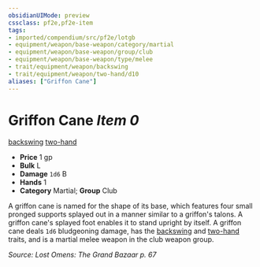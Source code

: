 ```yaml
---
obsidianUIMode: preview
cssclass: pf2e,pf2e-item
tags:
- imported/compendium/src/pf2e/lotgb
- equipment/weapon/base-weapon/category/martial
- equipment/weapon/base-weapon/group/club
- equipment/weapon/base-weapon/type/melee
- trait/equipment/weapon/backswing
- trait/equipment/weapon/two-hand/d10
aliases: ["Griffon Cane"]
---
```

# Griffon Cane *Item 0*  
[backswing](backswing.md)  [two-hand <d10>](two-hand.md)  

- **Price** 1 gp
- **Bulk** L
- **Damage** `1d6` B
- **Hands** 1
- **Category** Martial; **Group** Club 

A griffon cane is named for the shape of its base, which features four small pronged supports splayed out in a manner similar to a griffon's talons. A griffon cane's splayed foot enables it to stand upright by itself. A griffon cane deals `1d6` bludgeoning damage, has the [backswing](backswing.md) and [two-hand <d10>](two-hand.md) traits, and is a martial melee weapon in the club weapon group.

*Source: Lost Omens: The Grand Bazaar p. 67*